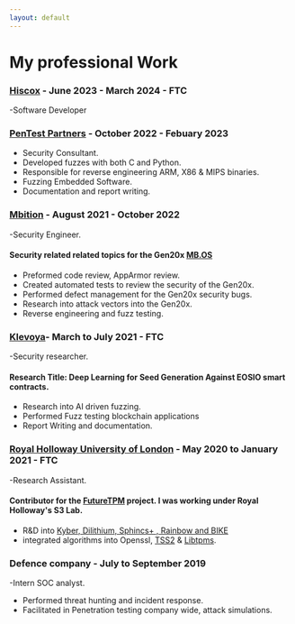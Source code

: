 ```yaml
---
layout: default
--- 
```


# My professional Work
### [Hiscox](https://www.hiscox.co.uk/) - June 2023 - March 2024 - FTC
-Software Developer 


### [PenTest Partners](https://www.pentestpartners.com/) - October 2022 - Febuary 2023 
- Security Consultant. 
- Developed fuzzes with both C and Python. 
- Responsible for reverse engineering ARM, X86 & MIPS binaries.
- Fuzzing Embedded Software.
- Documentation and report writing. 

### [Mbition](https://group.mercedes-benz.com/karriere/ueber-uns/standorte/standort-detailseite-240192.html) - August 2021 - October 2022
-Security Engineer.
#### Security related related topics for the Gen20x [MB.OS](https://group.mercedes-benz.com/careers/about-us/mercedes-benz-operating-system/)
 - Preformed  code review, AppArmor review. 
 - Created automated tests to review the security of the Gen20x. 
 -  Performed defect management for the Gen20x security bugs. 
 - Research into attack vectors into the Gen20x.
 - Reverse engineering and fuzz testing.


### [Klevoya](https://klevoya.com)- March to July 2021 - FTC
-Security researcher. 
#### Research Title:  Deep Learning for  Seed Generation Against EOSIO smart contracts.
- Research into AI driven fuzzing.
- Performed Fuzz testing blockchain applications
- Report Writing and documentation.

### [Royal Holloway University of London](https://s3lab.isg.rhul.ac.uk/) - May 2020 to January 2021 - FTC
-Research Assistant. 
#### Contributor for the [FutureTPM](https://futuretpm.eu/index.php/home/technical-approach) project. I was working under Royal Holloway's S3 Lab.
- R&D into [Kyber, Dilithium, Sphincs+ , Rainbow and BIKE](https://csrc.nist.gov/Projects/post-quantum-cryptography/post-quantum-cryptography-standardization/round-3-submissions)      
- integrated algorithms into Openssl, [TSS2](https://www.mankier.com/package/tss2) & [Libtpms](https://github.com/stefanberger/libtpms).

### Defence company - July to September 2019
-Intern SOC analyst.

- Performed threat hunting and incident response.
- Facilitated in Penetration testing company wide, attack
simulations.

